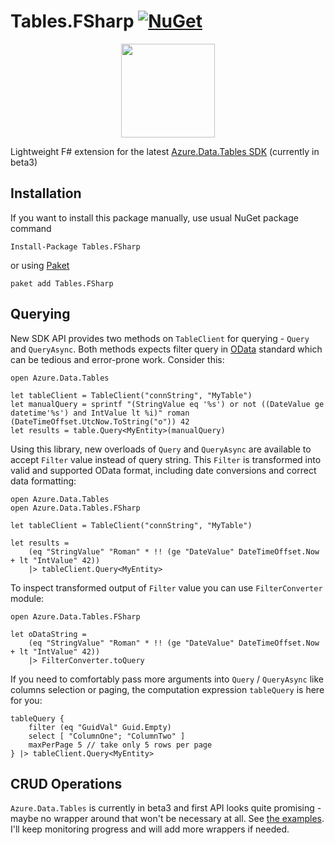 ﻿# Tables.FSharp [![NuGet](https://img.shields.io/nuget/v/Tables.FSharp.svg?style=flat-square)](https://www.nuget.org/packages/Tables.FSharp/)

<p align="center">
<img src="https://github.com/Dzoukr/Azure.Data.Tables.FSharp/raw/master/logo.png" width="150px"/>
</p>

Lightweight F# extension for the latest [Azure.Data.Tables SDK](https://docs.microsoft.com/en-us/dotnet/api/overview/azure/Data.Tables-readme-pre) (currently in beta3)

## Installation
If you want to install this package manually, use usual NuGet package command

    Install-Package Tables.FSharp

or using [Paket](http://fsprojects.github.io/Paket/getting-started.html)

    paket add Tables.FSharp

 ## Querying

New SDK API provides two methods on `TableClient` for querying - `Query` and `QueryAsync`. Both methods expects filter query in [OData](https://www.odata.org) standard which can be tedious and error-prone work. Consider this:

```f#
open Azure.Data.Tables

let tableClient = TableClient("connString", "MyTable")
let manualQuery = sprintf "(StringValue eq '%s') or not ((DateValue ge datetime'%s') and IntValue lt %i)" roman (DateTimeOffset.UtcNow.ToString("o")) 42
let results = table.Query<MyEntity>(manualQuery)
```

Using this library, new overloads of `Query` and `QueryAsync` are available to accept `Filter` value instead of query string. This `Filter` is transformed into valid and supported OData format, including date conversions and correct data formatting:

```f#
open Azure.Data.Tables
open Azure.Data.Tables.FSharp

let tableClient = TableClient("connString", "MyTable")

let results =
    (eq "StringValue" "Roman" * !! (ge "DateValue" DateTimeOffset.Now + lt "IntValue" 42))
    |> tableClient.Query<MyEntity>

```

To inspect transformed output of `Filter` value you can use `FilterConverter` module:

```f#
open Azure.Data.Tables.FSharp

let oDataString =
    (eq "StringValue" "Roman" * !! (ge "DateValue" DateTimeOffset.Now + lt "IntValue" 42))
    |> FilterConverter.toQuery
```

If you need to comfortably pass more arguments into `Query` / `QueryAsync` like columns selection or paging, the computation expression `tableQuery` is here for you:

```f#
tableQuery {
    filter (eq "GuidVal" Guid.Empty)
    select [ "ColumnOne"; "ColumnTwo" ]
    maxPerPage 5 // take only 5 rows per page
} |> tableClient.Query<MyEntity>
```

## CRUD Operations

`Azure.Data.Tables` is currently in beta3 and first API looks quite promising - maybe no wrapper around that won't be necessary at all. See [the examples](https://github.com/Azure/azure-sdk-for-net/tree/Azure.Data.Tables_3.0.0-beta.3/sdk/tables/Azure.Data.Tables#create-the-table-client). I'll keep monitoring progress and will add more wrappers if needed.